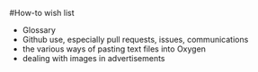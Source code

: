 #How-to wish list

- Glossary
- Github use, especially pull requests, issues, communications
- the various ways of pasting text files into Oxygen
- dealing with images in advertisements
